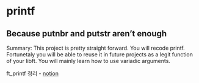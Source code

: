 # printf
## Because putnbr and putstr aren’t enough

Summary: This project is pretty straight forward. You will recode printf. Fortunetaly
you will be able to reuse it in future projects as a legit function of your libft. You will
mainly learn how to use variadic arguments.

ft_printf 정리 - [notion](https://iodized-sailfish-b0c.notion.site/ft_printf-1509eabee08744a6b3dafc0876c493c4)
